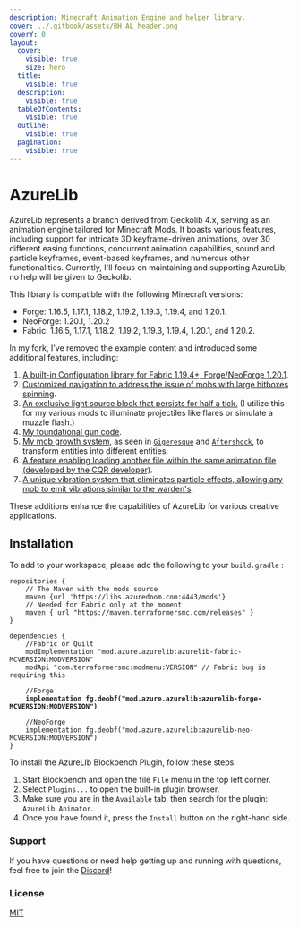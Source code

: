 ```yaml
---
description: Minecraft Animation Engine and helper library.
cover: ../.gitbook/assets/BH_AL_header.png
coverY: 0
layout:
  cover:
    visible: true
    size: hero
  title:
    visible: true
  description:
    visible: true
  tableOfContents:
    visible: true
  outline:
    visible: true
  pagination:
    visible: true
---
```


# AzureLib

AzureLib represents a branch derived from Geckolib 4.x, serving as an animation engine tailored for Minecraft Mods. It boasts various features, including support for intricate 3D keyframe-driven animations, over 30 different easing functions, concurrent animation capabilities, sound and particle keyframes, event-based keyframes, and numerous other functionalities. Currently, I'll focus on maintaining and supporting AzureLib; no help will be given to Geckolib.

This library is compatible with the following Minecraft versions:

* Forge: 1.16.5, 1.17.1, 1.18.2, 1.19.2, 1.19.3, 1.19.4, and 1.20.1.
* NeoForge: 1.20.1, 1.20.2
* Fabric: 1.16.5, 1.17.1, 1.18.2, 1.19.2, 1.19.3, 1.19.4, 1.20.1, and 1.20.2.

In my fork, I've removed the example content and introduced some additional features, including:

1. [A built-in Configuration library for Fabric 1.19.4+, Forge/NeoForge 1.20.1](https://github.com/AzureDoom/AzureLib/blob/1.20/common/src/main/java/mod/azure/azurelib/config/TestingConfig.java).
2. [Customized navigation to address the issue of mobs with large hitboxes spinning](https://github.com/AzureDoom/AzureLib/blob/1.20/common/src/main/java/mod/azure/azurelib/ai/pathing/AzureNavigation.java).
3. [An exclusive light source block that persists for half a tick.](https://github.com/AzureDoom/AzureLib/blob/1.20/common/src/main/java/mod/azure/azurelib/entities/TickingLightBlock.java) (I utilize this for my various mods to illuminate projectiles like flares or simulate a muzzle flash.)
4. [My foundational gun code](https://github.com/AzureDoom/AzureLib/blob/1.20/common/src/main/java/mod/azure/azurelib/items/BaseGunItem.java).
5. [My mob growth system](https://github.com/AzureDoom/AzureLib/blob/1.20/common/src/main/java/mod/azure/azurelib/helper/Growable.java), as seen in [`Gigeresque`](https://modrinth.com/mod/gigeresque) and [`Aftershock`](https://modrinth.com/mod/aftershock), to transform entities into different entities.
6. [A feature enabling loading another file within the same animation file (developed by the CQR developer)](how-to-use-the-inclusion-feature-in-animation-files.md).
7. [A unique vibration system that eliminates particle effects, allowing any mob to emit vibrations similar to the warden's](https://github.com/AzureDoom/AzureLib/blob/1.20/common/src/main/java/mod/azure/azurelib/helper/AzureVibrationUser.java).

These additions enhance the capabilities of AzureLib for various creative applications.

## Installation

To add to your workspace, please add the following to your `build.gradle` :

<pre class="language-gradle"><code class="lang-gradle">repositories {
    // The Maven with the mods source
    maven {url 'https://libs.azuredoom.com:4443/mods'}
    // Needed for Fabric only at the moment
    maven { url "https://maven.terraformersmc.com/releases" }
}

dependencies {
    //Fabric or Quilt
    modImplementation "mod.azure.azurelib:azurelib-fabric-MCVERSION:MODVERSION"
    modApi "com.terraformersmc:modmenu:VERSION" // Fabric bug is requiring this

    //Forge
<strong>    implementation fg.deobf("mod.azure.azurelib:azurelib-forge-MCVERSION:MODVERSION")
</strong>		
    //NeoForge
    implementation fg.deobf("mod.azure.azurelib:azurelib-neo-MCVERSION:MODVERSION")
}
</code></pre>

To install the AzureLIb Blockbench Plugin, follow these steps:

1. Start Blockbench and open the file `File` menu in the top left corner.
2. Select `Plugins...` to open the built-in plugin browser.
3. Make sure you are in the `Available` tab, then search for the plugin: `AzureLib Animator`.
4. Once you have found it, press the `Install` button on the right-hand side.

### Support <a href="#support" id="support"></a>

If you have questions or need help getting up and running with questions, feel free to join the [Discord](https://discord.azuredoom.com/)!

### License <a href="#license" id="license"></a>

[MIT](https://github.com/AzureDoom/AzureLib/blob/1.20/LICENSE)

